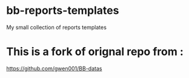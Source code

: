# bb-reports-templates
My small collection of reports templates


# This is a fork of orignal repo from :
https://github.com/gwen001/BB-datas
